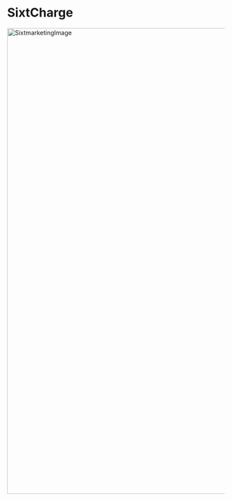 # SixtCharge
<img width="1080" alt="SixtmarketingImage" src="https://user-images.githubusercontent.com/33159293/202894623-0600dd92-eb6d-4d68-ad9e-0cf78495ac6f.png">
